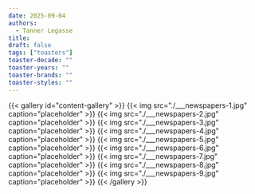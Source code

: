 ```yaml
---
date: 2025-09-04
authors:
  - Tanner Legasse
title: 
draft: false
tags: ["toasters"]
toaster-decade: ""
toaster-years: ""
toaster-brands: ""
toaster-styles: ""
---
```

{{< gallery id="content-gallery" >}}
  {{< img src="./___newspapers-1.jpg" caption="placeholder" >}}
  {{< img src="./___newspapers-2.jpg" caption="placeholder" >}}
  {{< img src="./___newspapers-3.jpg" caption="placeholder" >}}
  {{< img src="./___newspapers-4.jpg" caption="placeholder" >}}
  {{< img src="./___newspapers-5.jpg" caption="placeholder" >}}
  {{< img src="./___newspapers-6.jpg" caption="placeholder" >}}
  {{< img src="./___newspapers-7.jpg" caption="placeholder" >}}
  {{< img src="./___newspapers-8.jpg" caption="placeholder" >}}
  {{< img src="./___newspapers-9.jpg" caption="placeholder" >}}
{{< /gallery >}}
